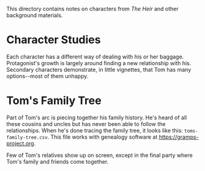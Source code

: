 
This directory contains notes on characters from *The Heir* and other background materials.

# Character Studies

Each character has a different way of dealing with his or her baggage.
Protagonist's growth is largely around finding a new relationship with his.
Secondary characters demonstrate, in little vignettes, that Tom has many options--most of them unhappy.

# Tom's Family Tree

Part of Tom's arc is piecing together his family history.
He's heard of all these cousins and uncles but has never been able to follow the relationships.
When he's done tracing the family tree, it looks like this: `toms-family-tree.csv`.
This file works with genealogy software at <https://gramps-project.org>.


Few of Tom's relatives show up on screen, except in the final party where Tom's family and friends come together.
